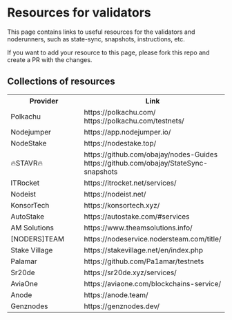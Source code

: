 # Resources for validators

This page contains links to useful resources for the validators and noderunners, such as state-sync, snapshots, instructions, etc.

If you want to add your resource to this page, please fork this repo and create a PR with the changes.

## Collections of resources

<table width=99%>
    <tr>
        <th width=40%>Provider</th>
        <th width=60%>Link</th>
    </tr>
    <tr>
        <td>
            Polkachu
        </td>
         <td>
            https://polkachu.com/<br>
			https://polkachu.com/testnets/
        </td>
    </tr>
    <tr>
        <td>
            Nodejumper
        </td>
         <td>
            https://app.nodejumper.io/
        </td>
    </tr>
    <tr>
        <td>
            NodeStake
        </td>
         <td>
            https://nodestake.top/
        </td>
    </tr>
    <tr>
        <td>
            🔥STAVR🔥
        </td>
         <td>
            https://github.com/obajay/nodes-Guides<br>
			https://github.com/obajay/StateSync-snapshots
        </td>
    </tr>
    <tr>
        <td>
            ITRocket
        </td>
         <td>
            https://itrocket.net/services/
        </td>
    </tr>
    <tr>
        <td>
            Nodeist
        </td>
         <td>
            https://nodeist.net/
        </td>
    </tr>
    <tr>
        <td>
            KonsorTech
        </td>
         <td>
            https://konsortech.xyz/
        </td>
    </tr>
    <tr>
        <td>
            AutoStake
        </td>
         <td>
            https://autostake.com/#services
        </td>
    </tr>
    <tr>
        <td>
            AM Solutions
        </td>
         <td>
            https://www.theamsolutions.info/
        </td>
    </tr>
    <tr>
        <td>
            [NODERS]TEAM
        </td>
         <td>
            https://nodeservice.nodersteam.com/title/
        </td>
    </tr>
    <tr>
        <td>
            Stake Village
        </td>
         <td>
            https://stakevillage.net/en/index.php
        </td>
    </tr>
    <tr>
        <td>
            Palamar
        </td>
         <td>
            https://github.com/Pa1amar/testnets
        </td>
    </tr>
    <tr>
        <td>
            Sr20de
        </td>
         <td>
            https://sr20de.xyz/services/
        </td>
    </tr>
    <tr>
        <td>
            AviaOne
        </td>
         <td>
            https://aviaone.com/blockchains-service/
        </td>
    </tr>
    <tr>
        <td>
            Anode
        </td>
         <td>
            https://anode.team/
        </td>
    </tr>
    <tr>
        <td>
            Genznodes
        </td>
         <td>
            https://genznodes.dev/
        </td>
    </tr>
</table>
</table>

